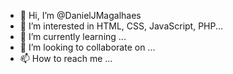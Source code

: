 - 👋 Hi, I’m @DanielJMagalhaes
- 👀 I’m interested in HTML, CSS, JavaScript, PHP...
- 🌱 I’m currently learning ...
- 💞️ I’m looking to collaborate on ...
- 📫 How to reach me ...

<!---
DanielJMagalhaes/DanielJMagalhaes is a ✨ special ✨ repository because its `README.md` (this file) appears on your GitHub profile.
You can click the Preview link to take a look at your changes.
--->
